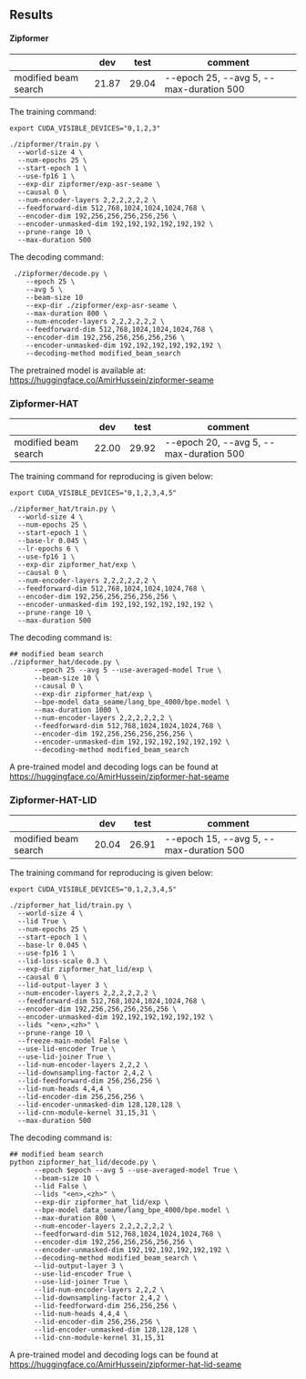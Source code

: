 ## Results

#### Zipformer

|                                    |     dev    |    test    | comment                                  |
|------------------------------------|------------|------------|------------------------------------------|
| modified beam search               | 21.87      | 29.04      | --epoch 25, --avg 5, --max-duration 500 |

The training command:

```
export CUDA_VISIBLE_DEVICES="0,1,2,3"

./zipformer/train.py \
  --world-size 4 \
  --num-epochs 25 \
  --start-epoch 1 \
  --use-fp16 1 \
  --exp-dir zipformer/exp-asr-seame \
  --causal 0 \
  --num-encoder-layers 2,2,2,2,2,2 \
  --feedforward-dim 512,768,1024,1024,1024,768 \
  --encoder-dim 192,256,256,256,256,256 \
  --encoder-unmasked-dim 192,192,192,192,192,192 \
  --prune-range 10 \
  --max-duration 500
```

The decoding command:

```
 ./zipformer/decode.py \
    --epoch 25 \
    --avg 5 \
    --beam-size 10
    --exp-dir ./zipformer/exp-asr-seame \
    --max-duration 800 \
    --num-encoder-layers 2,2,2,2,2,2 \
    --feedforward-dim 512,768,1024,1024,1024,768 \
    --encoder-dim 192,256,256,256,256,256 \
    --encoder-unmasked-dim 192,192,192,192,192,192 \
    --decoding-method modified_beam_search
```

The pretrained model is available at:  <https://huggingface.co/AmirHussein/zipformer-seame>


### Zipformer-HAT

|                                    |     dev    |    test    | comment                                  |
|------------------------------------|------------|------------|------------------------------------------|
| modified beam search               | 22.00      | 29.92      | --epoch 20, --avg 5, --max-duration 500 |


The training command for reproducing is given below:

```
export CUDA_VISIBLE_DEVICES="0,1,2,3,4,5"

./zipformer_hat/train.py \
  --world-size 4 \
  --num-epochs 25 \
  --start-epoch 1 \
  --base-lr 0.045 \
  --lr-epochs 6 \
  --use-fp16 1 \
  --exp-dir zipformer_hat/exp \
  --causal 0 \
  --num-encoder-layers 2,2,2,2,2,2 \
  --feedforward-dim 512,768,1024,1024,1024,768 \
  --encoder-dim 192,256,256,256,256,256 \
  --encoder-unmasked-dim 192,192,192,192,192,192 \
  --prune-range 10 \
  --max-duration 500 
```

The decoding command is:
```
## modified beam search
./zipformer_hat/decode.py \
      --epoch 25 --avg 5 --use-averaged-model True \
      --beam-size 10 \
      --causal 0 \
      --exp-dir zipformer_hat/exp \
      --bpe-model data_seame/lang_bpe_4000/bpe.model \
      --max-duration 1000 \
      --num-encoder-layers 2,2,2,2,2,2 \
      --feedforward-dim 512,768,1024,1024,1024,768 \
      --encoder-dim 192,256,256,256,256,256 \
      --encoder-unmasked-dim 192,192,192,192,192,192 \
      --decoding-method modified_beam_search 
```

A pre-trained model and decoding logs can be found at <https://huggingface.co/AmirHussein/zipformer-hat-seame>

### Zipformer-HAT-LID

|                                    |     dev    |    test    | comment                                  |
|------------------------------------|------------|------------|------------------------------------------|
| modified beam search               | 20.04      | 26.91      | --epoch 15, --avg 5, --max-duration 500 |

The training command for reproducing is given below:

```
export CUDA_VISIBLE_DEVICES="0,1,2,3,4,5"

./zipformer_hat_lid/train.py \
  --world-size 4 \
  --lid True \
  --num-epochs 25 \
  --start-epoch 1 \
  --base-lr 0.045 \
  --use-fp16 1 \
  --lid-loss-scale 0.3 \
  --exp-dir zipformer_hat_lid/exp \
  --causal 0 \
  --lid-output-layer 3 \
  --num-encoder-layers 2,2,2,2,2,2 \
  --feedforward-dim 512,768,1024,1024,1024,768 \
  --encoder-dim 192,256,256,256,256,256 \
  --encoder-unmasked-dim 192,192,192,192,192,192 \
  --lids "<en>,<zh>" \
  --prune-range 10 \
  --freeze-main-model False \
  --use-lid-encoder True \
  --use-lid-joiner True \
  --lid-num-encoder-layers 2,2,2 \
  --lid-downsampling-factor 2,4,2 \
  --lid-feedforward-dim 256,256,256 \
  --lid-num-heads 4,4,4 \
  --lid-encoder-dim 256,256,256 \
  --lid-encoder-unmasked-dim 128,128,128 \
  --lid-cnn-module-kernel 31,15,31 \
  --max-duration 500

```

The decoding command is:
```
## modified beam search
python zipformer_hat_lid/decode.py \
      --epoch $epoch --avg 5 --use-averaged-model True \
      --beam-size 10 \
      --lid False \
      --lids "<en>,<zh>" \
      --exp-dir zipformer_hat_lid/exp \
      --bpe-model data_seame/lang_bpe_4000/bpe.model \
      --max-duration 800 \
      --num-encoder-layers 2,2,2,2,2,2 \
      --feedforward-dim 512,768,1024,1024,1024,768 \
      --encoder-dim 192,256,256,256,256,256 \
      --encoder-unmasked-dim 192,192,192,192,192,192 \
      --decoding-method modified_beam_search \
      --lid-output-layer 3 \
      --use-lid-encoder True \
      --use-lid-joiner True \
      --lid-num-encoder-layers 2,2,2 \
      --lid-downsampling-factor 2,4,2 \
      --lid-feedforward-dim 256,256,256 \
      --lid-num-heads 4,4,4 \
      --lid-encoder-dim 256,256,256 \
      --lid-encoder-unmasked-dim 128,128,128 \
      --lid-cnn-module-kernel 31,15,31 
```

A pre-trained model and decoding logs can be found at <https://huggingface.co/AmirHussein/zipformer-hat-lid-seame>


